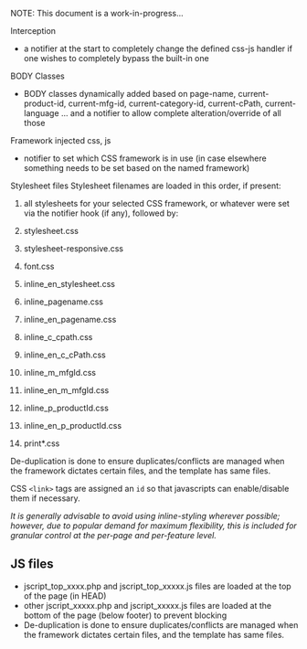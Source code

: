 NOTE: This document is a work-in-progress...

Interception
- a notifier at the start to completely change the defined css-js handler if one wishes to completely bypass the built-in one

BODY Classes
- BODY classes dynamically added based on page-name, current-product-id, current-mfg-id, current-category-id, current-cPath, current-language
 ... and a notifier to allow complete alteration/override of all those

Framework injected css, js
- notifier to set which CSS framework is in use (in case elsewhere something needs to be set based on the named framework)

Stylesheet files
Stylesheet filenames are loaded in this order, if present:

 1. all stylesheets for your selected CSS framework, or whatever were set via the notifier hook (if any), followed by:

 2. stylesheet.css

 3. stylesheet-responsive.css

 4. font.css

 5. inline_en_stylesheet.css

 6. inline_pagename.css

 7. inline_en_pagename.css

 8. inline_c_cpath.css

 9. inline_en_c_cPath.css

 10. inline_m_mfgId.css

 11. inline_en_m_mfgId.css

 12. inline_p_productId.css

 13. inline_en_p_productId.css

 14. print*.css
 
De-duplication is done to ensure duplicates/conflicts are managed when the framework dictates certain files, and the template has same files.

CSS `<link>` tags are assigned an `id` so that javascripts can enable/disable them if necessary.

_It is generally advisable to avoid using inline-styling wherever possible; however, due to popular demand for maximum flexibility, this is included for granular control at the per-page and per-feature level._

JS files
-
- jscript_top_xxxx.php and jscript_top_xxxxx.js files are loaded at the top of the page (in HEAD)
- other jscript_xxxxx.php and jscript_xxxxx.js files are loaded at the bottom of the page (below footer) to prevent blocking
- De-duplication is done to ensure duplicates/conflicts are managed when the framework dictates certain files, and the template has same files.

